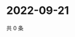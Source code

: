 # 2022-09-21

共 0 条

<!-- BEGIN WEIBO -->
<!-- 最后更新时间 Wed Sep 21 2022 14:41:31 GMT+0800 (China Standard Time) -->

<!-- END WEIBO -->
